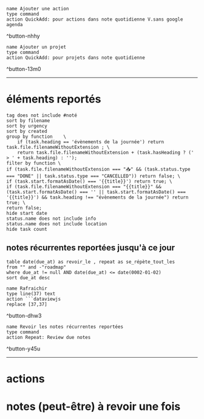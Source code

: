 
```button
name Ajouter une action
type command
action QuickAdd: pour actions dans note quotidienne V.sans google agenda
```
^button-nhhy
```button
name Ajouter un projet
type command
action QuickAdd: pour projets dans note quotidienne
```
^button-13m0

___
# éléments reportés
```tasks
tag does not include #noté 
sort by filename 
sort by urgency 
sort by created 
group by function    \
	if (task.heading == 'évènements de la journée') return task.file.filenameWithoutExtension ; \
    return task.file.filenameWithoutExtension + (task.hasHeading ? (' > ' + task.heading) : '');
filter by function \
if (task.file.filenameWithoutExtension === "📥" && (task.status.type === "DONE" || task.status.type === "CANCELLED")) return false; \
if (task.start.formatAsDate() === '{{title}}') return true; \
if (task.file.filenameWithoutExtension === "{{title}}" && (task.start.formatAsDate() === '' || task.start.formatAsDate() === '{{title}}') && task.heading !== "évènements de la journée") return true; \
return false;
hide start date
status.name does not include info
status.name does not include location
hide task count
```

## notes récurrentes reportées jusqu'à ce jour
```dataview
table date(due_at) as revoir_le , repeat as se_répète_tout_les
from "" and -"roadmap"
where due_at != null AND date(due_at) <= date(0002-01-02)
sort due_at desc
```
```button
name Rafraichir
type line(37) text
action ```dataviewjs
replace [37,37]
```
^button-dhw3
```button
name Revoir les notes récurrentes reportées
type command
action Repeat: Review due notes
```
^button-y45u
___

# actions

# notes (peut-être) à revoir une fois
